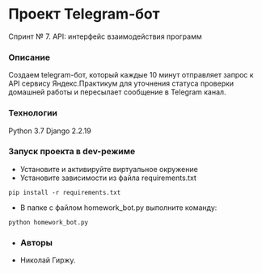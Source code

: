 ﻿# Проект Telegram-бот
Спринт № 7. API: интерфейс взаимодействия программ
### Описание
Создаем telegram-бот, который каждые 10 минут отправляет запрос к API сервису Яндекс.Практикум для уточнения статуса проверки домашней работы и пересылает сообщение в Telegram канал. 
### Технологии
Python 3.7
Django 2.2.19
### Запуск проекта в dev-режиме
- Установите и активируйте виртуальное окружение
- Установите зависимости из файла requirements.txt
``` 
pip install -r requirements.txt
``` 
- В папке с файлом homework_bot.py выполните команду:
```
python homework_bot.py
```
- ### Авторы
- Николай Гиржу.
